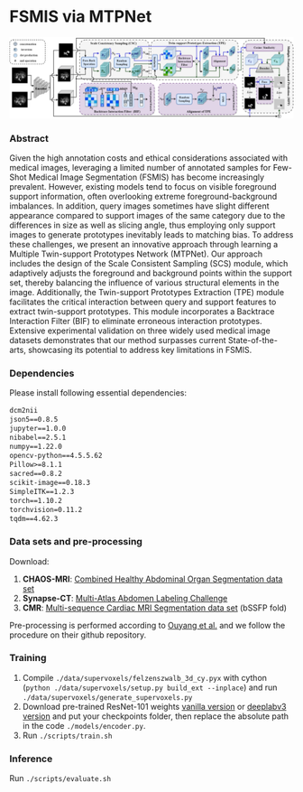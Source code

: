 # FSMIS via MTPNet

![image](https://github.com/FeifanSong/MTPNet/blob/master/Image.png)

### Abstract
Given the high annotation costs and ethical considerations associated with medical images, leveraging a limited number of annotated samples for Few-Shot Medical Image Segmentation (FSMIS) has become increasingly prevalent. However, existing models tend to focus on visible foreground support information, often overlooking extreme foreground-background imbalances. In addition, query images sometimes have slight different appearance compared to support images of the same category due to the differences in size as well as slicing angle, thus employing only support images to generate prototypes inevitably leads to matching bias.
To address these challenges, we present an innovative approach through learning a Multiple Twin-support Prototypes Network (MTPNet). Our approach includes the design of the Scale Consistent Sampling (SCS) module, which adaptively adjusts the foreground and background points within the support set, thereby balancing the influence of various structural elements in the image. Additionally, the Twin-support Prototypes Extraction (TPE) module facilitates the critical interaction between query and support features to extract twin-support prototypes. This module incorporates a Backtrace Interaction Filter (BIF) to eliminate erroneous interaction prototypes. Extensive experimental validation on three widely used medical image datasets demonstrates that our method surpasses current State-of-the-arts, showcasing its potential to address key limitations in FSMIS.

### Dependencies
Please install following essential dependencies:
```
dcm2nii
json5==0.8.5
jupyter==1.0.0
nibabel==2.5.1
numpy==1.22.0
opencv-python==4.5.5.62
Pillow>=8.1.1
sacred==0.8.2
scikit-image==0.18.3
SimpleITK==1.2.3
torch==1.10.2
torchvision=0.11.2
tqdm==4.62.3
```

### Data sets and pre-processing
Download:
1) **CHAOS-MRI**: [Combined Healthy Abdominal Organ Segmentation data set](https://chaos.grand-challenge.org/)
2) **Synapse-CT**: [Multi-Atlas Abdomen Labeling Challenge](https://www.synapse.org/#!Synapse:syn3193805/wiki/218292)
3) **CMR**: [Multi-sequence Cardiac MRI Segmentation data set](https://zmiclab.github.io/projects/mscmrseg19/) (bSSFP fold)

Pre-processing is performed according to [Ouyang et al.](https://github.com/cheng-01037/Self-supervised-Fewshot-Medical-Image-Segmentation/tree/2f2a22b74890cb9ad5e56ac234ea02b9f1c7a535) and we follow the procedure on their github repository.

### Training
1. Compile `./data/supervoxels/felzenszwalb_3d_cy.pyx` with cython (`python ./data/supervoxels/setup.py build_ext --inplace`) and run `./data/supervoxels/generate_supervoxels.py` 
2. Download pre-trained ResNet-101 weights [vanilla version](https://download.pytorch.org/models/resnet101-63fe2227.pth) or [deeplabv3 version](https://download.pytorch.org/models/deeplabv3_resnet101_coco-586e9e4e.pth) and put your checkpoints folder, then replace the absolute path in the code `./models/encoder.py`.  
3. Run `./scripts/train.sh` 

### Inference
Run `./scripts/evaluate.sh` 

